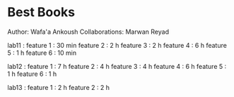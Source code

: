 # Best Books
Author: Wafa'a Ankoush
Collaborations: Marwan Reyad

lab11 :
feature 1 : 30 min
feature 2 : 2 h
feature 3 : 2 h
feature 4 : 6 h
feature 5 : 1 h
feature 6 : 10 min

lab12 :
feature 1 : 7 h
feature 2 : 4 h
feature 3 : 4 h
feature 4 : 6 h
feature 5 : 1 h
feature 6 : 1 h

lab13 :
feature 1 : 2 h
feature 2 : 2 h



